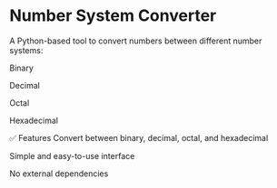 # Number System Converter
A Python-based tool to convert numbers between different number systems:

Binary

Decimal

Octal

Hexadecimal

✅ Features
Convert between binary, decimal, octal, and hexadecimal

Simple and easy-to-use interface 

No external dependencies
